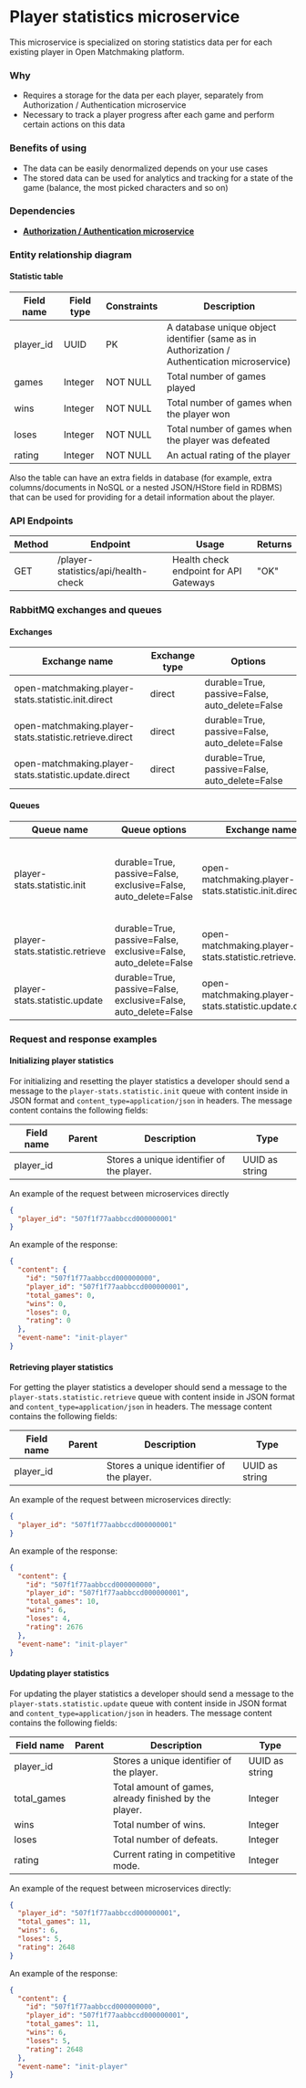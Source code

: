 # Player statistics microservice

This microservice is specialized on storing statistics data per for each existing player in Open Matchmaking platform.

### Why 
- Requires a storage for the data per each player, separately from Authorization / Authentication microservice
- Necessary to track a player progress after each game and perform certain actions on this data 

### Benefits of using
- The data can be easily denormalized depends on your use cases
- The stored data can be used for analytics and tracking for a state of the game (balance, the most picked characters and so on)

### Dependencies
- [**Authorization / Authentication microservice**](auth-microservice.md)

### Entity relationship diagram
#### Statistic table
| Field name      | Field type | Constraints | Description                                |
|-----------------|------------|-------------|--------------------------------------------|
| player_id       | UUID       | PK          | A database unique object identifier (same as in Authorization / Authentication microservice) |
| games           | Integer    | NOT NULL    | Total number of games played                       |
| wins            | Integer    | NOT NULL    | Total number of games when the player won          |
| loses           | Integer    | NOT NULL    | Total number of games when the player was defeated |
| rating          | Integer    | NOT NULL    | An actual rating of the player                     |

Also the table can have an extra fields in database (for example, extra columns/documents in NoSQL or a nested JSON/HStore field in RDBMS) that can be used for providing for a detail information about the player.

### API Endpoints
| Method | Endpoint | Usage | Returns |
|--------|----------|-------|---------|
|GET     | /player-statistics/api/health-check | Health check endpoint for API Gateways                            | "OK" |

### RabbitMQ exchanges and queues 
#### Exchanges
| Exchange name                                           | Exchange type | Options                                        |
|---------------------------------------------------------|---------------|------------------------------------------------| 
| open-matchmaking.player-stats.statistic.init.direct     | direct        | durable=True, passive=False, auto_delete=False |
| open-matchmaking.player-stats.statistic.retrieve.direct | direct        | durable=True, passive=False, auto_delete=False |
| open-matchmaking.player-stats.statistic.update.direct   | direct        | durable=True, passive=False, auto_delete=False |

#### Queues
| Queue name                      | Queue options                                                   | Exchange name                                           | Usage                                                         | Returns                          |
|---------------------------------|-----------------------------------------------------------------|---------------------------------------------------------|---------------------------------------------------------------|----------------------------------|
| player-stats.statistic.init     | durable=True, passive=False, exclusive=False, auto_delete=False | open-matchmaking.player-stats.statistic.init.direct     | Initializes statistics from an empty state for the new player | Statistics or a validation error |
| player-stats.statistic.retrieve | durable=True, passive=False, exclusive=False, auto_delete=False | open-matchmaking.player-stats.statistic.retrieve.direct | Returns the player statistics                                 | Statistics or a validation error |
| player-stats.statistic.update   | durable=True, passive=False, exclusive=False, auto_delete=False | open-matchmaking.player-stats.statistic.update.direct   | Updates the player statistics                                 | Statistics or a validation error |

### Request and response examples
#### Initializing player statistics
For initializing and resetting the player statistics a developer should send a message to the `player-stats.statistic.init` queue with content inside in JSON format and `content_type=application/json` in headers. The message content contains the following fields:

| Field name | Parent | Description | Type |
|------------|--------|-------------|------|
| player_id | | Stores a unique identifier of the player. | UUID as string |

An example of the request between microservices directly
```json
{
  "player_id": "507f1f77aabbccd000000001"
}
```

An example of the response:
```json
{
  "content": {
    "id": "507f1f77aabbccd000000000", 
    "player_id": "507f1f77aabbccd000000001", 
    "total_games": 0, 
    "wins": 0, 
    "loses": 0, 
    "rating": 0
  },
  "event-name": "init-player"
}
```

#### Retrieving player statistics
For getting the player statistics a developer should send a message to the `player-stats.statistic.retrieve` queue with content inside in JSON format and `content_type=application/json` in headers. The message content contains the following fields:

| Field name | Parent | Description | Type |
|------------|--------|-------------|------|
| player_id | | Stores a unique identifier of the player. | UUID as string |

An example of the request between microservices directly:
```json
{
  "player_id": "507f1f77aabbccd000000001"
}
```

An example of the response:
```json
{
  "content": {
    "id": "507f1f77aabbccd000000000", 
    "player_id": "507f1f77aabbccd000000001", 
    "total_games": 10, 
    "wins": 6, 
    "loses": 4, 
    "rating": 2676
  },
  "event-name": "init-player"
}
```

#### Updating player statistics
For updating the player statistics a developer should send a message to the `player-stats.statistic.update` queue with content inside in JSON format and `content_type=application/json` in headers. The message content contains the following fields:

| Field name | Parent | Description | Type |
|------------|--------|-------------|------|
| player_id | | Stores a unique identifier of the player. | UUID as string |
| total_games | | Total amount of games, already finished by the player. | Integer |
| wins | | Total number of wins. | Integer |
| loses | | Total number of defeats. | Integer |
| rating | | Current rating in competitive mode. | Integer |

An example of the request between microservices directly:
```json
{
  "player_id": "507f1f77aabbccd000000001",
  "total_games": 11,
  "wins": 6,
  "loses": 5,
  "rating": 2648
}
```

An example of the response:
```json
{
  "content": {
    "id": "507f1f77aabbccd000000000", 
    "player_id": "507f1f77aabbccd000000001", 
    "total_games": 11, 
    "wins": 6, 
    "loses": 5, 
    "rating": 2648
  },
  "event-name": "init-player"
}
```

